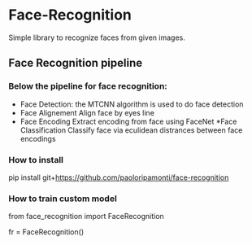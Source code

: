 # Face-Recognition
Simple library to recognize faces from given images.
## Face Recognition pipeline
### Below the pipeline for face recognition:

* Face Detection: the MTCNN algorithm is used to do face detection
* Face Alignement Align face by eyes line
* Face Encoding Extract encoding from face using FaceNet
*Face Classification Classify face via eculidean distrances between face encodings

### How to install

pip install git+https://github.com/paoloripamonti/face-recognition

### How to train custom model
from face_recognition import FaceRecognition

fr = FaceRecognition()
